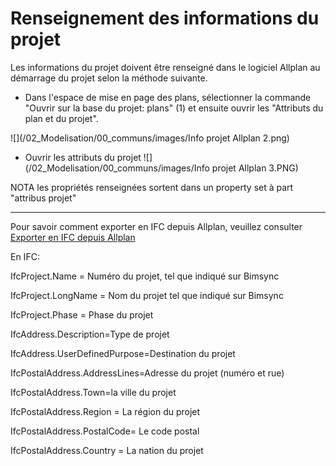 # Renseignement des informations du projet

Les informations du projet doivent être renseigné dans le logiciel Allplan au démarrage du projet selon la méthode suivante. 

* Dans l'espace de mise en page des plans, sélectionner la commande "Ouvrir sur la base du projet: plans" (1) et ensuite ouvrir les "Attributs du plan et du projet".

![](/02_Modelisation/00_communs/images/Info projet Allplan 2.png)

* Ouvrir les attributs du projet
![](/02_Modelisation/00_communs/images/Info projet Allplan 3.PNG)

NOTA les propriétés renseignées sortent dans un property set à part "attribus projet"



---

Pour savoir comment exporter en IFC depuis Allplan, veuillez consulter [Exporter en IFC depuis Allplan](/02_Modelisation/00_communs/export-allplan.md)


En IFC:

IfcProject.Name = Numéro du projet, tel que indiqué sur Bimsync

IfcProject.LongName = Nom du projet tel que indiqué sur Bimsync

IfcProject.Phase = Phase du projet

IfcAddress.Description=Type de projet

IfcAddress.UserDefinedPurpose=Destination du projet

IfcPostalAddress.AddressLines=Adresse du projet \(numéro et rue\)

IfcPostalAddress.Town=la ville du projet

IfcPostalAddress.Region = La région du projet

IfcPostalAddress.PostalCode= Le code postal

IfcPostalAddress.Country = La nation du projet







